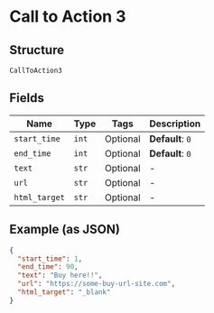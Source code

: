 
# Call to Action 3

## Structure

`CallToAction3`

## Fields

| Name | Type | Tags | Description |
|  --- | --- | --- | --- |
| `start_time` | `int` | Optional | **Default**: `0` |
| `end_time` | `int` | Optional | **Default**: `0` |
| `text` | `str` | Optional | - |
| `url` | `str` | Optional | - |
| `html_target` | `str` | Optional | - |

## Example (as JSON)

```json
{
  "start_time": 1,
  "end_time": 90,
  "text": "Buy here!!",
  "url": "https://some-buy-url-site.com",
  "html_target": "_blank"
}
```

